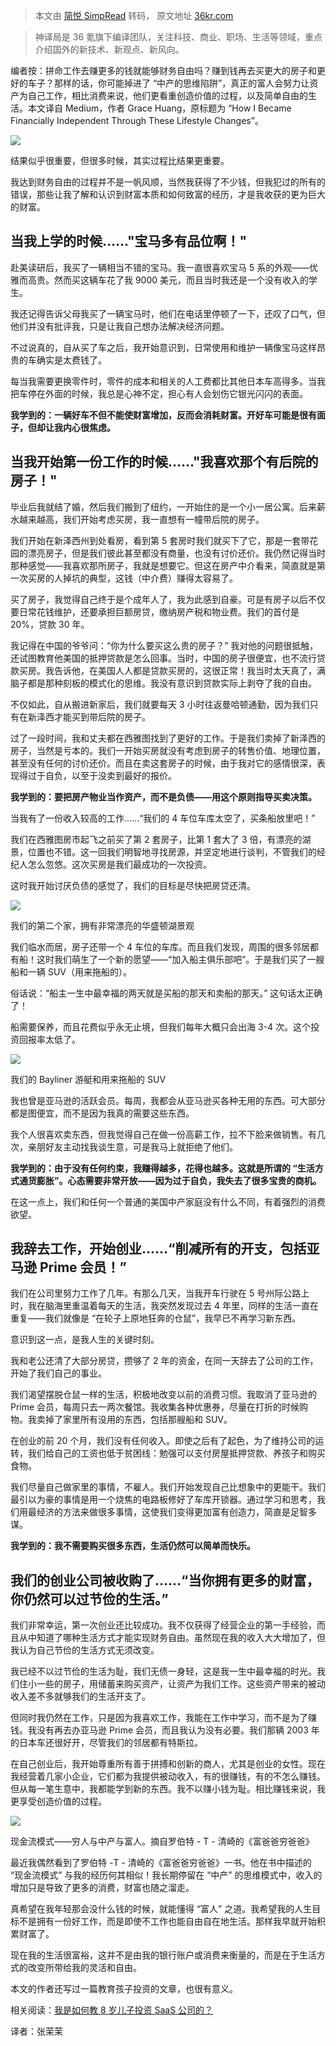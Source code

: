 > 本文由 [简悦 SimpRead](http://ksria.com/simpread/) 转码， 原文地址 [36kr.com](https://36kr.com/p/1022944285836546)

> 神译局是 36 氪旗下编译团队，关注科技、商业、职场、生活等领域，重点介绍国外的新技术、新观点、新风向。

编者按：拼命工作去赚更多的钱就能够财务自由吗？赚到钱再去买更大的房子和更好的车子？那样的话，你可能掉进了 “中产的思维陷阱”，真正的富人会努力让资产为自己工作，相比消费来说，他们更看重创造价值的过程，以及简单自由的生活。本文译自 Medium，作者 Grace Huang，原标题为 “How I Became Financially Independent Through These Lifestyle Changes”。

![](https://img.36krcdn.com/20201223/v2_daa0a9805b764f249b14d18d6418dcf1_img_jpg)

结果似乎很重要，但很多时候，其实过程比结果更重要。

我达到财务自由的过程并不是一帆风顺，当然我获得了不少钱，但我犯过的所有的错误，那些让我了解和认识到财富本质和如何致富的经历，才是我收获的更为巨大的财富。 

当我上学的时候……"宝马多有品位啊！"
-------------------

赴美读研后，我买了一辆相当不错的宝马。我一直很喜欢宝马 5 系的外观——优雅而高贵。然而买这辆车花了我 9000 美元，而且当时我还是一个没有收入的学生。

我还记得告诉父母我买了一辆宝马时，他们在电话里停顿了一下，还叹了口气，但他们并没有批评我，只是让我自己想办法解决经济问题。

不过说真的，自从买了车之后，我开始意识到，日常使用和维护一辆像宝马这样昂贵的车确实是太费钱了。 

每当我需要更换零件时，零件的成本和相关的人工费都比其他日本车高得多。当我把车停在外面的时候，我总是心神不定，担心有人会划伤它银光闪闪的表面。

**我学到的：一辆好车不但不能使财富增加，反而会消耗财富。开好车可能是很有面子，但却让我内心很焦虑。**

当我开始第一份工作的时候……"我喜欢那个有后院的房子！"
----------------------------

毕业后我就结了婚，然后我们搬到了纽约，一开始住的是一个小一居公寓。后来薪水越来越高，我们开始考虑买房，我一直想有一幢带后院的房子。

我们开始在新泽西州到处看房，看到第 5 套房时我们就买下了它，那是一套带花园的漂亮房子，但是我们彼此甚至都没有商量，也没有讨价还价。我仍然记得当时那种感觉——我喜欢那所房子，我就是想要它。但这在房产中介看来，简直就是第一次买房的人掉坑的典型，这钱（中介费）赚得太容易了。

买了房子，我觉得自己终于是个成年人了，我为此感到自豪。可是有房子以后不仅要日常花钱维护，还要承担巨额房贷，缴纳房产税和物业费。我们的首付是 20%，贷款 30 年。

我记得在中国的爷爷问：“你为什么要买这么贵的房子？” 我对他的问题很抵触，还试图教育他美国的抵押贷款是怎么回事。当时，中国的房子很便宜，也不流行贷款买房。我告诉他，在美国人人都是贷款买房的，这很正常！我当时太天真了，满脑子都是那种刻板的模式化的思维。我没有意识到贷款实际上剥夺了我的自由。

不仅如此，自从搬进新家后，我们就要每天 3 小时往返曼哈顿通勤，因为我们只有在新泽西才能买到带后院的房子。

过了一段时间，我和丈夫都在西雅图找到了更好的工作。于是我们卖掉了新泽西的房子，当然是亏本的。我们一开始买房就没有考虑到房子的转售价值、地理位置，甚至没有任何的讨价还价。而且在卖这套房子的时候，由于我对它的感情很深，表现得过于自负，以至于没卖到最好的报价。

**我学到的：要把房产物业当作资产，而不是负债——用这个原则指导买卖决策。**

当我有了一份收入较高的工作......“我们的 4 车位车库太空了，买条船放里吧！”

我们在西雅图房市起飞之前买了第 2 套房子，比第 1 套大了 3 倍，有漂亮的湖景，位置也不错。这一回我们明智地寻找房源，并坚定地进行谈判，不管我们的经纪人怎么忽悠。这次买房是我们最成功的一次投资。

这时我开始讨厌负债的感觉了，我们的目标是尽快把房贷还清。 

![](https://img.36krcdn.com/20201223/v2_a56c87dfd1aa495e90899598f87957d6_img_jpeg)

我们的第二个家，拥有非常漂亮的华盛顿湖景观

我们临水而居，房子还带一个 4 车位的车库。而且我们发现，周围的很多邻居都有船！这时我们萌生了一个新的愿望——“加入船主俱乐部吧”。于是我们买了一艘船和一辆 SUV（用来拖船的）。

俗话说：“船主一生中最幸福的两天就是买船的那天和卖船的那天。” 这句话太正确了！

船需要保养，而且花费似乎永无止境，但我们每年大概只会出海 3-4 次。这个投资回报率太低了。

![](https://img.36krcdn.com/20201223/v2_59262b7a49544d04ab8f1b4762b314d3_img_jpeg)

我们的 Bayliner 游艇和用来拖船的 SUV  

我也曾是亚马逊的活跃会员。每周，我都会从亚马逊买各种无用的东西。可大部分都是图便宜，而不是因为我真的需要这些东西。

我个人很喜欢卖东西，但我觉得自己在做一份高薪工作，拉不下脸来做销售。有几次，亲朋好友主动找我谈生意，可是我马上就拒绝了他们。

**我学到的：由于没有任何约束，我赚得越多，花得也越多。这就是所谓的 “生活方式通货膨胀”。心态需要非常开放——因为过于自负，我失去了很多宝贵的商机。**

在这一点上，我们和任何一个普通的美国中产家庭没有什么不同，有着强烈的消费欲望。

我辞去工作，开始创业……“削减所有的开支，包括亚马逊 Prime 会员！”
-------------------------------------

我们在公司里努力工作了几年。有那么几天，当我开车行驶在 5 号州际公路上时，我在脑海里重温着每天的生活，我突然发现过去 4 年里，同样的生活一直在重复——我们就像是 “在轮子上原地狂奔的仓鼠”，我早已不再学习新东西。

意识到这一点，是我人生的关键时刻。

我和老公还清了大部分房贷，攒够了 2 年的资金，在同一天辞去了公司的工作，开始了我们自己的事业。

我们渴望摆脱仓鼠一样的生活，积极地改变以前的消费习惯。我取消了亚马逊的 Prime 会员，每周只去一两次餐馆。我收集各种优惠券，尽量在打折的时候购物。我卖掉了家里所有没用的东西，包括那艘船和 SUV。

在创业的前 20 个月，我们没有任何收入。即使之后有了起色，为了维持公司的运转，我们给自己的工资也低于贫困线：勉强可以支付房屋抵押贷款、养孩子和购买食物。

我们尽量自己做家里的事情，不雇人。我们开始发现自己比想象中的更能干。我们最引以为豪的事情是用一个烧焦的电路板修好了车库开锁器。通过学习和思考，我们用最经济的方法来做很多事情，这使我们变得更加富有创造力，简直是足智多谋。

**我学到的：我不需要购买很多东西，生活仍然可以简单而快乐。**

我们的创业公司被收购了……“当你拥有更多的财富，你仍然可以过节俭的生活。”
-------------------------------------

我们非常幸运，第一次创业还比较成功。我不仅获得了经营企业的第一手经验，而且从中知道了哪种生活方式才能实现财务自由。虽然现在我的收入大大增加了，但我认为自己节俭的生活方式无须改变。

我已经不以过节俭的生活为耻，我们无债一身轻，这是我一生中最幸福的时光。我们住小一些的房子，用储蓄来购买资产，让资产为我们工作。这些资产带来的被动收入差不多就够我们的生活开支了。

但同时我仍然在工作，只是因为我喜欢工作，我能在工作中学习，而不是为了赚钱。我没有再去办亚马逊 Prime 会员，而且我认为没有必要。我们那辆 2003 年的日本车还很好开，尽管我们的邻居都有特斯拉。

在自己创业后，我开始尊重所有善于拼搏和创新的商人，尤其是创业的女性。现在我经营着几家小企业，它们都为我提供被动收入，有的很赚钱，有的不怎么赚钱。但从每一笔生意中，我都能学到新的东西。我不以赚小钱为耻。相比赚钱来说，我更享受创造价值的过程。 

![](https://img.36krcdn.com/20201223/v2_6cf42e9bd9a14bdcb0b5975ba12b022e_img_jpeg)

现金流模式——穷人与中产与富人。摘自罗伯特 - T - 清崎的《富爸爸穷爸爸》

最近我偶然看到了罗伯特 -T - 清崎的《富爸爸穷爸爸》一书。他在书中描述的 “现金流模式” 与我的经历何其相似！我长期停留在 “中产” 的思维模式中，收入的增加只是导致了更多的消费，财富也随之溜走。

真希望在我年轻那会没什么钱的时候，就能懂得 “富人” 之道。我希望我的人生目标不是拥有一份好工作，而是即使不工作也能自由自在地生活。那样我早就开始积累财富了。

现在我的生活很富裕，这并不是由我的银行账户或消费来衡量的，而是在于生活方式的改变所带给我的灵活和自由。

本文的作者还写过一篇教育孩子投资的文章，也很有意义。

相关阅读：[我是如何教 8 岁儿子投资 SaaS 公司的？](https://36kr.com/p/1014518835836041)

译者：张茉茉